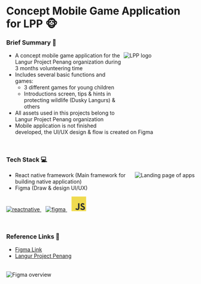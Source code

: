 <h1>Concept Mobile Game Application for LPP 🐵 </h1>


<h3>Brief Summary 📝</h3>
<img align="right" alt="LPP logo" src="https://langurprojectpenang.com/wp-content/uploads/2020/07/langur-project-penang_opt1-1-e1595471375107.png" width="190px" height="200px"/>

  - A concept mobile game application for the Langur Project Penang organization during 3 months volunteering time
  - Includes several basic functions and games:
    -  3 different games for young children
    -  Introductions screen, tips & hints in protecting wildlife (Dusky Langurs) & others
  - All assets used in this projects belong to Langur Project Penang organization
  - Mobile application is not finished developed, the UI/UX design & flow is created on Figma

<br>
<h3>Tech Stack 💻</h3>
<img align="right" alt="Landing page of apps" src="https://github.com/KongQuan98/LangurProjectPenang/assets/79594104/e3bc5332-4e69-4bd8-abf6-e0e867d3ffdd"/>

- React native framework (Main framework for building native application)
- Figma (Draw & design UI/UX) 

<p align="left"> 
  <a href="https://reactnative.dev/" target="_blank" rel="noreferrer"> <img src="https://reactnative.dev/img/header_logo.svg" alt="reactnative" width="40" height="40"/> </a> &nbsp&nbsp
  <a href="https://www.figma.com/" target="_blank" rel="noreferrer"> <img src="https://www.vectorlogo.zone/logos/figma/figma-icon.svg" alt="figma" width="40" height="40"/> </a> &nbsp&nbsp
  <a href="https://developer.mozilla.org/en-US/docs/Web/JavaScript" target="_blank" rel="noreferrer"> <img src="https://raw.githubusercontent.com/devicons/devicon/master/icons/javascript/javascript-original.svg" alt="javascript" width="40" height="40"/> </a> 
</p>
  
<br>
<h3>Reference Links 🎨</h3>

- [Figma Link](https://www.figma.com/proto/isDJzbjvFSFlNCyQMm1gQS/LPP-Apps?node-id=3-166&starting-point-node-id=3%3A166&t=Rbg3246vQ8uh1YUz-1)
- [Langur Project Penang](https://langurprojectpenang.com/)


<br>
<img align="center" alt="Figma overview" src="https://github.com/KongQuan98/LangurProjectPenang/assets/79594104/ef84a8a3-0cc1-4f10-9723-2045d1286a35" width= "500px" />

